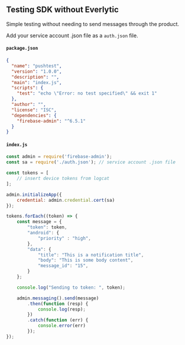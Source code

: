 ## Testing SDK without Everlytic

Simple testing without needing to send messages through the product.

Add your service account .json file as a `auth.json` file.

#### `package.json`
```json
{
  "name": "pushtest",
  "version": "1.0.0",
  "description": "",
  "main": "index.js",
  "scripts": {
    "test": "echo \"Error: no test specified\" && exit 1"
  },
  "author": "",
  "license": "ISC",
  "dependencies": {
    "firebase-admin": "^6.5.1"
  }
}

```

#### `index.js`
```javascript
const admin = require('firebase-admin');
const sa = require('./auth.json'); // service account .json file

const tokens = [
    // insert device tokens from logcat
];

admin.initializeApp({
    credential: admin.credential.cert(sa)
});

tokens.forEach((token) => {
    const message = {
        "token": token,
        "android": {
            "priority" : "high",
        },
        "data": {
            "title": "This is a notification title",
            "body": "This is some body content",
            "message_id": "15",
        }
    };

    console.log("Sending to token: ", token);

    admin.messaging().send(message)
        .then(function (resp) {
            console.log(resp);
        })
        .catch(function (err) {
            console.error(err)
        });
});
```